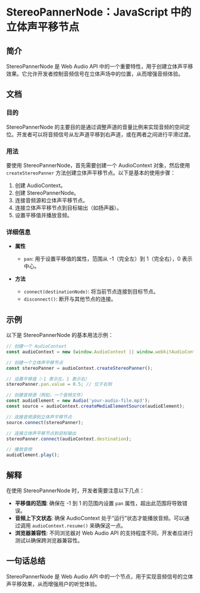 <!--
Meta Description: # StereoPannerNode：JavaScript 中的立体声平移节点 ## 简介 StereoPannerNode 是 Web Audio API 中的一个重要特性，用于创建立体声平移效果。它允许开发者控制音频信号在立体声场中的位置，从而增强音频体验。 ## 文档 ### 目的 Stere...
Meta Keywords: audiocontext, stereopannernode, audio, const, stereopanner
-->

# StereoPannerNode：JavaScript 中的立体声平移节点

## 简介
StereoPannerNode 是 Web Audio API 中的一个重要特性，用于创建立体声平移效果。它允许开发者控制音频信号在立体声场中的位置，从而增强音频体验。

## 文档
### 目的
StereoPannerNode 的主要目的是通过调整声道的音量比例来实现音频的空间定位。开发者可以将音频信号从左声道平移到右声道，或在两者之间进行平滑过渡。

### 用法
要使用 StereoPannerNode，首先需要创建一个 AudioContext 对象，然后使用 `createStereoPanner` 方法创建立体声平移节点。以下是基本的使用步骤：

1. 创建 AudioContext。
2. 创建 StereoPannerNode。
3. 连接音频源和立体声平移节点。
4. 连接立体声平移节点到目标输出（如扬声器）。
5. 设置平移值并播放音频。

### 详细信息
- **属性**
  - `pan`: 用于设置平移值的属性，范围从 -1（完全左）到 1（完全右），0 表示中心。
  
- **方法**
  - `connect(destinationNode)`: 将当前节点连接到目标节点。
  - `disconnect()`: 断开与其他节点的连接。

## 示例
以下是 StereoPannerNode 的基本用法示例：

```javascript
// 创建一个 AudioContext
const audioContext = new (window.AudioContext || window.webkitAudioContext)();

// 创建一个立体声平移节点
const stereoPanner = audioContext.createStereoPanner();

// 设置平移值（-1 表示左，1 表示右）
stereoPanner.pan.value = 0.5; // 位于右侧

// 创建音频源（例如，一个音频文件）
const audioElement = new Audio('your-audio-file.mp3');
const source = audioContext.createMediaElementSource(audioElement);

// 连接音频源到立体声平移节点
source.connect(stereoPanner);

// 连接立体声平移节点到目标输出
stereoPanner.connect(audioContext.destination);

// 播放音频
audioElement.play();
```

## 解释
在使用 StereoPannerNode 时，开发者需要注意以下几点：

- **平移值的范围**: 确保在 -1 到 1 的范围内设置 `pan` 属性，超出此范围将导致错误。
- **音频上下文状态**: 确保 AudioContext 处于“运行”状态才能播放音频。可以通过调用 `audioContext.resume()` 来确保这一点。
- **浏览器兼容性**: 不同浏览器对 Web Audio API 的支持程度不同，开发者应进行测试以确保跨浏览器兼容性。

## 一句话总结
StereoPannerNode 是 Web Audio API 中的一个节点，用于实现音频信号的立体声平移效果，从而增强用户的听觉体验。